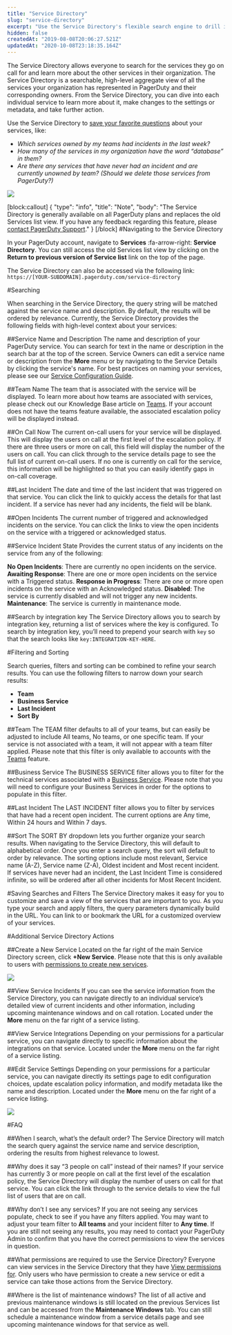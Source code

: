 ```yaml
---
title: "Service Directory"
slug: "service-directory"
excerpt: "Use the Service Directory's flexible search engine to drill into relevant information and perform actions on services"
hidden: false
createdAt: "2019-08-08T20:06:27.521Z"
updatedAt: "2020-10-08T23:18:35.164Z"
---
```

The Service Directory allows everyone to search for the services they go on call for and learn more about the other services in their organization. The Service Directory is a searchable, high-level aggregate view of all the services your organization has represented in PagerDuty and their corresponding owners. From the Service Directory, you can dive into each individual service to learn more about it, make changes to the settings or metadata, and take further action. 

Use the Service Directory to [save your favorite questions](https://support.pagerduty.com/docs/service-directory#section-saving-searches-and-filters) about your services, like:

- *Which services owned by my teams had incidents in the last week?*
- *How many of the services in my organization have the word “database” in them?*
- *Are there any services that have never had an incident and are currently unowned by team? (Should we delete those services from PagerDuty?)*

![](https://files.readme.io/1593c9a-service-directory-overview.png)


[block:callout]
{
  "type": "info",
  "title": "Note",
  "body": "The Service Directory is generally available on all PagerDuty plans and replaces the old Services list view. If you have any feedback regarding this feature, please [contact PagerDuty Support](mailto:support@pagerduty.com)."
}
[/block]
#Navigating to the Service Directory

In your PagerDuty account, navigate to **Services** :fa-arrow-right: **Service Directory**. You can still access the old Services list view by clicking on the **Return to previous version of Service list** link on the top of the page.

The Service Directory can also be accessed via the following link: 
`https://[YOUR-SUBDOMAIN].pagerduty.com/service-directory`

#Searching

When searching in the Service Directory, the query string will be matched against the service name and description. By default, the results will be ordered by relevance. Currently, the Service Directory provides the following fields with high-level context about your services:

##Service Name and Description
The name and description of your PagerDuty service. You can search for text in the name or description in the search bar at the top of the screen. Service Owners can edit a service name or description from the **More** menu or by navigating to the Service Details by clicking the service's name. For best practices on naming your services, please see our [Service Configuration Guide](https://support.pagerduty.com/docs/service-configuration-guide). 

##Team Name
The team that is associated with the service will be displayed. To learn more about how teams are associated with services, please check out our Knowledge Base article on [Teams](https://support.pagerduty.com/docs/teams). If your account does not have the teams feature available, the associated escalation policy will be displayed instead.

##On Call Now
The current on-call users for your service will be displayed. This will display the users on call at the first level of the escalation policy. If there are three users or more on call, this field will display the number of the users on call. You can click through to the service details page to see the full list of current on-call users. If no one is currently on call for the service, this information will be highlighted so that you can easily identify gaps in on-call coverage.

##Last Incident
The date and time of the last incident that was triggered on that service. You can click the link to quickly access the details for that last incident. If a service has never had any incidents, the field will be blank. 

##Open Incidents
The current number of triggered and acknowledged incidents on the service. You can click the links to view the open incidents on the service with a triggered or acknowledged status. 

##Service Incident State
Provides the current status of any incidents on the service from any of the following:

**No Open Incidents**: There are currently no open incidents on the service.
**Awaiting Response**: There are one or more open incidents on the service with a Triggered status.
**Response in Progress**: There are one or more open incidents on the service with an Acknowledged status.
**Disabled**: The service is currently disabled and will not trigger any new incidents.
**Maintenance**: The service is currently in maintenance mode.

##Search by integration key
The Service Directory allows you to search by integration key, returning a list of services where the key is configured. To search by integration key, you’ll need to prepend your search with `key` so that the search looks like `key:INTEGRATION-KEY-HERE`.

#Filtering and Sorting

Search queries, filters and sorting can be combined to refine your search results. You can use the following filters to narrow down your search results:

* **Team**
* **Business Service**
* **Last Incident**
* **Sort By**

##Team
The TEAM filter defaults to all of your teams, but can easily be adjusted to include All teams, No teams, or one specific team. If your service is not associated with a team, it will not appear with a team filter applied. Please note that this filter is only available to accounts with the [Teams](https://support.pagerduty.com/docs/teams) feature. 

##Business Service
The BUSINESS SERVICE filter allows you to filter for the technical services associated with a [Business Service](https://support.pagerduty.com/docs/business-services). Please note that you will need to configure your Business Services in order for the options to populate in this filter. 

##Last Incident
The LAST INCIDENT filter allows you to filter by services that have had a recent open incident. The current options are Any time, Within 24 hours and Within 7 days. 

##Sort
The SORT BY dropdown lets you further organize your search results. When navigating to the Service Directory, this will default to alphabetical order. Once you enter a search query, the sort will default to order by relevance. The sorting options include most relevant, Service name (A-Z), Service name (Z-A), Oldest incident and Most recent incident. If services have never had an incident, the Last Incident Time is considered infinite, so will be ordered after all other incidents for Most Recent Incident.  

#Saving Searches and Filters
The Service Directory makes it easy for you to customize and save a view of the services that are important to you. As you type your search and apply filters, the query parameters dynamically build in the URL. You can link to or bookmark the URL for a customized overview of your services.

#Additional Service Directory Actions

##Create a New Service
Located on the far right of the main Service Directory screen, click **+New Service**. Please note that this is only available to users with [permissions to create new services](https://support.pagerduty.com/docs/services-and-integrations#section-create-a-new-service).

![](https://files.readme.io/8f6ebae-Screen_Shot_2020-03-02_at_10.16.48_AM.png)

##View Service Incidents
If you can see the service information from the Service Directory, you can navigate directly to an individual service’s detailed view of current incidents and other information, including upcoming maintenance windows and on call rotation. Located under the **More** menu on the far right of a service listing. 

##View Service Integrations
Depending on your permissions for a particular service, you can navigate directly to specific information about the integrations on that service. Located under the **More** menu on the far right of a service listing.
 
##Edit Service Settings
Depending on your permissions for a particular service, you can navigate directly its settings page to edit configuration choices, update escalation policy information, and modify metadata like the name and description. Located under the **More** menu on the far right of a service listing.

![](https://files.readme.io/02ca579-service-directory-settings.png)

#FAQ

##When I search, what’s the default order?
The Service Directory will match the search query against the service name and service description, ordering the results from highest relevance to lowest. 

##Why does it say “3 people on call” instead of their names?
If your service has currently 3 or more people on call at the first level of the escalation policy, the Service Directory will display the number of users on call for that service. You can click the link through to the service details to view the full list of users that are on call.

##Why don’t I see any services?
If you are not seeing any services populate, check to see if you have any filters applied. You may want to adjust your team filter to **All teams** and your incident filter to **Any time**. If you are still not seeing any results, you may need to contact your PagerDuty Admin to confirm that you have the correct permissions to view the services in question. 

##What permissions are required to use the Service Directory?
Everyone can view services in the Service Directory that they have [View permissions for](https://support.pagerduty.com/docs/user-roles). Only users who have permission to create a new service or edit a service can take those actions from the Service Directory.  

##Where is the list of maintenance windows? 
The list of all active and previous maintenance windows is still located on the previous Services list and can be accessed from the **Maintenance Windows** tab. You can still schedule a maintenance window from a service details page and see upcoming maintenance windows for that service as well.
